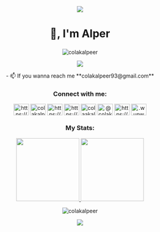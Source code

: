 <p align="center">
  <img src="https://capsule-render.vercel.app/api?type=waving&color=gradient&text=Hi!&height=100&section=header"/>
</p>

<h1 align="center">👋, I'm Alper</h1>
<h3 align="center"></h3>
<p align="center"> <img src="https://komarev.com/ghpvc/?username=colakalpeer&label=Profile%20views&color=0e75b6&style=flat" alt="colakalpeer" />
</p>
<div align="center"> 
 <a href="https://wakatime.com/@colakalpeer"><img src="https://wakatime.com/badge/user/018e03c1-101b-4515-a52f-ee956df478c1.svg" /></a>
</div>
<p align="center">
- 📫 If you wanna reach me    **colakalpeer93@gmail.com**
</p>
<h3 align="center">Connect with me:</h3>
<p align="center">
<a href="https://codepen.io/https://codepen.io/burizakyanon" target="blank"><img align="center" src="https://raw.githubusercontent.com/rahuldkjain/github-profile-readme-generator/master/src/images/icons/Social/codepen.svg" alt="https://codepen.io/burizakyanon" height="30" width="40" /></a>
<a href="https://twitter.com/colakalpeer" target="blank"><img align="center" src="https://raw.githubusercontent.com/rahuldkjain/github-profile-readme-generator/master/src/images/icons/Social/twitter.svg" alt="colakalpeer" height="30" width="40" /></a>
<a href="https://linkedin.com/in/https://www.linkedin.com/in/alper-colak/" target="blank"><img align="center" src="https://raw.githubusercontent.com/rahuldkjain/github-profile-readme-generator/master/src/images/icons/Social/linked-in-alt.svg" alt="https://www.linkedin.com/in/alper-colak/" height="30" width="40" /></a>
<a href="https://stackoverflow.com/users/https://stackoverflow.com/users/24657194/alper-%c3%87olak" target="blank"><img align="center" src="https://raw.githubusercontent.com/rahuldkjain/github-profile-readme-generator/master/src/images/icons/Social/stack-overflow.svg" alt="https://stackoverflow.com/users/24657194/alper-%c3%87olak" height="30" width="40" /></a>
<a href="https://instagram.com/colaakalper" target="blank"><img align="center" src="https://raw.githubusercontent.com/rahuldkjain/github-profile-readme-generator/master/src/images/icons/Social/instagram.svg" alt="colaakalper" height="30" width="40" /></a>
<a href="https://medium.com/@colakalpeer93" target="blank"><img align="center" src="https://raw.githubusercontent.com/rahuldkjain/github-profile-readme-generator/master/src/images/icons/Social/medium.svg" alt="@colakalpeer93" height="30" width="40" /></a>
<a href="https://www.hackerrank.com/https://www.hackerrank.com/profile/colakalpeer93" target="blank"><img align="center" src="https://raw.githubusercontent.com/rahuldkjain/github-profile-readme-generator/master/src/images/icons/Social/hackerrank.svg" alt="https://www.hackerrank.com/profile/colakalpeer93" height="30" width="40" /></a>
<a href="https://discord.gg/.wupwup" target="blank"><img align="center" src="https://raw.githubusercontent.com/rahuldkjain/github-profile-readme-generator/master/src/images/icons/Social/discord.svg" alt=".wupwup" height="30" width="40" /></a>
</p>

<h3 align="center"> My Stats: </h3>
<div align="center">
<a href="https://github.com/colakalpeer">
  <img height="165em" src="https://github-readme-stats-eight-theta.vercel.app/api?username=colakalpeer&show_icons=true&theme=algolia&include_all_commits=true&count_private=true"/>
  <img height="165em" src="https://github-readme-stats-eight-theta.vercel.app/api/top-langs/?username=colakalpeer&layout=compact&langs_count=8&theme=algolia"/>
</a>

<p align="center"><img  src="https://github-readme-streak-stats.herokuapp.com/?user=colakalpeer&theme=algolia" alt="colakalpeer" /></p>
</div>
<p align="center" width="100%">
  <img src="https://capsule-render.vercel.app/api?type=waving&color=gradient&height=100&section=footer"/>
</p>
